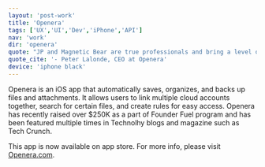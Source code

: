 ```yaml
---
layout: 'post-work'
title: 'Openera'
tags: ['UX','UI','Dev','iPhone','API']
nav: 'work'
dir: 'openera'
quote: "JP and Magnetic Bear are true professionals and bring a level of enthusiasm and expertise to projects that is rare. They have the experience to tell you what you don't want to do, why... and most importantly, what you can do to meet your objectives. It always turns out better than my original idea. Lastly, JP & MBS are fast. They can turn around quality work faster than any other firm I've worked with. I don't hesitate to recommend JP or MBS."
quote_cite: '- Peter Lalonde, CEO at Openera'
device: 'iphone black'
---
```

<p>Openera is an iOS app that automatically saves, organizes, and backs up files and attachments. It allows users to link multiple cloud accounts together, search for certain files, and create rules for easy access. Openera has recently raised over $250K as a part of Founder Fuel program and has been featured multiple times in Technolhy blogs and magazine such as Tech Crunch.</p>
<p>This app is now available on app store. For more info, please visit <a href="http://www.openera.com" target="_blank">Openera.com</a>.</p>